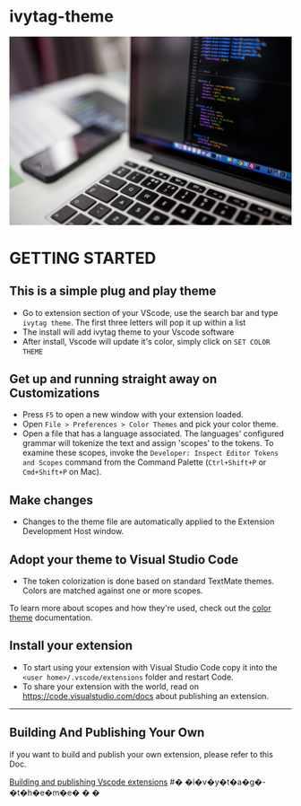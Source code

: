 # ivytag-theme
![1674276681574](images/coding.png)

# GETTING STARTED

## This is a simple plug and play theme

* Go to extension section of your VScode, use the search bar and type `ivytag theme`. The first three letters will pop it up within a list
* The install will add ivytag theme to your Vscode software
* After install, Vscode will update it's color, simply click on `SET COLOR THEME`

## Get up and running straight away on Customizations

* Press `F5` to open a new window with your extension loaded.
* Open `File > Preferences > Color Themes` and pick your color theme.
* Open a file that has a language associated. The languages' configured grammar will tokenize the text and assign 'scopes' to the tokens. To examine these scopes, invoke the `Developer: Inspect Editor Tokens and Scopes` command from the Command Palette (`Ctrl+Shift+P` or `Cmd+Shift+P` on Mac).

## Make changes

* Changes to the theme file are automatically applied to the Extension Development Host window.

## Adopt your theme to Visual Studio Code

* The token colorization is done based on standard TextMate themes. Colors are matched against one or more scopes.

To learn more about scopes and how they're used, check out the [color theme](https://code.visualstudio.com/api/extension-guides/color-theme) documentation.

## Install your extension

* To start using your extension with Visual Studio Code copy it into the `<user home>/.vscode/extensions` folder and restart Code.
* To share your extension with the world, read on https://code.visualstudio.com/docs about publishing an extension.

---

## Building And Publishing Your Own

if you want to build and publish your own extension, please refer to this Doc.

[Building and publishing Vscode extensions](https://code.visualstudio.com/api/working-with-extensions/publishing-extension#packaging-extensions "visit to learn")
#� �i�v�y�t�a�g�-�t�h�e�m�e�
�
�
